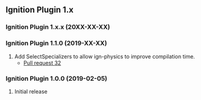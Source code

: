 ## Ignition Plugin 1.x

### Ignition Plugin 1.x.x (20XX-XX-XX)

### Ignition Plugin 1.1.0 (2019-XX-XX)

1. Add SelectSpecializers to allow ign-physics to improve compilation time.
    * [Pull request 32](https://bitbucket.org/ignitionrobotics/ign-physics/pull-requests/32)

### Ignition Plugin 1.0.0 (2019-02-05)

1. Initial release

